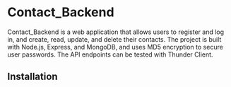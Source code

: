 # Contact_Backend
Contact_Backend is a web application that allows users to register and log in, and create, read, update, and delete their contacts. The project is built with Node.js, Express, and MongoDB, and uses MD5 encryption to secure user passwords. The API endpoints can be tested with Thunder Client.
## Installation

